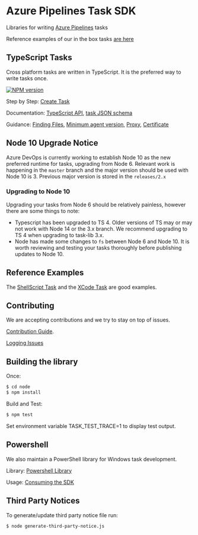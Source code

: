 
# Azure Pipelines Task SDK

Libraries for writing [Azure Pipelines](https://azure.microsoft.com/en-us/services/devops/pipelines) tasks

Reference examples of our in the box tasks [are here](https://github.com/Microsoft/azure-pipelines-tasks)

## TypeScript Tasks

Cross platform tasks are written in TypeScript.  It is the preferred way to write tasks once.

[![NPM version][npm-lib-image]][npm-lib-url]

Step by Step: [Create Task](https://docs.microsoft.com/en-us/azure/devops/extend/develop/add-build-task?view=vsts)

Documentation: [TypeScript API](https://github.com/microsoft/azure-pipelines-task-lib/blob/master/node/docs/azure-pipelines-task-lib.md), [task JSON schema](https://aka.ms/vsts-tasks.schema.json)

Guidance: [Finding Files](https://github.com/microsoft/azure-pipelines-task-lib/blob/master/node/docs/findingfiles.md), [Minimum agent version](https://github.com/microsoft/azure-pipelines-task-lib/blob/master/node/docs/minagent.md), [Proxy](https://github.com/microsoft/azure-pipelines-task-lib/blob/master/node/docs/proxy.md), [Certificate]([docs/cert.md](https://github.com/microsoft/azure-pipelines-task-lib/blob/master/node/docs/cert.md))

## Node 10 Upgrade Notice

Azure DevOps is currently working to establish Node 10 as the new preferred runtime for tasks, upgrading from Node 6.
Relevant work is happening in the `master` branch and the major version should be used with Node 10 is 3.
Previous major version is stored in the `releases/2.x`

### Upgrading to Node 10

Upgrading your tasks from Node 6 should be relatively painless, however there are some things to note:
* Typescript has been upgraded to TS 4. Older versions of TS may or may not work with Node 14 or the 3.x branch. We recommend upgrading to TS 4 when upgrading to task-lib 3.x.
* Node has made some changes to `fs` between Node 6 and Node 10. It is worth reviewing and testing your tasks thoroughly before publishing updates to Node 10.

## Reference Examples

The [ShellScript Task](https://github.com/Microsoft/azure-pipelines-tasks/tree/master/Tasks/ShellScriptV2) and the [XCode Task](https://github.com/Microsoft/azure-pipelines-tasks/tree/master/Tasks/XcodeV5) are good examples.

## Contributing

We are accepting contributions and we try to stay on top of issues.

[Contribution Guide](https://github.com/microsoft/azure-pipelines-task-lib/blob/master/CONTRIBUTING.md).

[Logging Issues](https://github.com/Microsoft/azure-pipelines-task-lib/issues)

## Building the library

Once:
```bash
$ cd node
$ npm install
```

Build and Test:
```bash
$ npm test
```

Set environment variable TASK_TEST_TRACE=1 to display test output.

[npm-lib-image]: https://img.shields.io/npm/v/azure-pipelines-task-lib.svg?style=flat
[npm-lib-url]: https://www.npmjs.com/package/azure-pipelines-task-lib

## Powershell

We also maintain a PowerShell library for Windows task development.

Library: [Powershell Library](https://github.com/microsoft/azure-pipelines-task-lib/tree/master/powershell)

Usage: [Consuming the SDK](https://github.com/microsoft/azure-pipelines-task-lib/blob/master/powershell/Docs/Consuming.md)

## Third Party Notices
To generate/update third party notice file run:
```bash
$ node generate-third-party-notice.js
```
